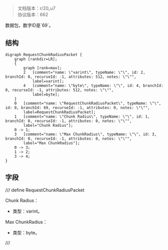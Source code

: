 # <!-- md:samp RequestChunkRadiusPacket -->

> 文档版本：r/20_u7<br/>协议版本：662

<!-- md:samp RequestChunkRadiusPacket -->数据包，数字ID是`69`。

## 结构

```viz
digraph RequestChunkRadiusPacket {
	graph [rankdir=LR];
	{
		graph [rank=max];
		2	[comment="name: \"varint\", typeName: \"\", id: 2, branchId: 0, recurseId: -1, attributes: 512, notes: \"\"",
			label=varint];
		4	[comment="name: \"byte\", typeName: \"\", id: 4, branchId: 0, recurseId: -1, attributes: 512, notes: \"\"",
			label=byte];
	}
	0	[comment="name: \"RequestChunkRadiusPacket\", typeName: \"\", id: 0, branchId: 69, recurseId: -1, attributes: 0, notes: \"\"",
		label=RequestChunkRadiusPacket];
	1	[comment="name: \"Chunk Radius\", typeName: \"\", id: 1, branchId: 0, recurseId: -1, attributes: 0, notes: \"\"",
		label="Chunk Radius"];
	0 -> 1;
	3	[comment="name: \"Max ChunkRadius\", typeName: \"\", id: 3, branchId: 0, recurseId: -1, attributes: 0, notes: \"\"",
		label="Max ChunkRadius"];
	0 -> 3;
	1 -> 2;
	3 -> 4;
}

```

## 字段

/// define
RequestChunkRadiusPacket

Chunk Radius：<!-- md:samp varint -->

- 类型：varint。

Max ChunkRadius：<!-- md:samp byte -->

- 类型：byte。


///
